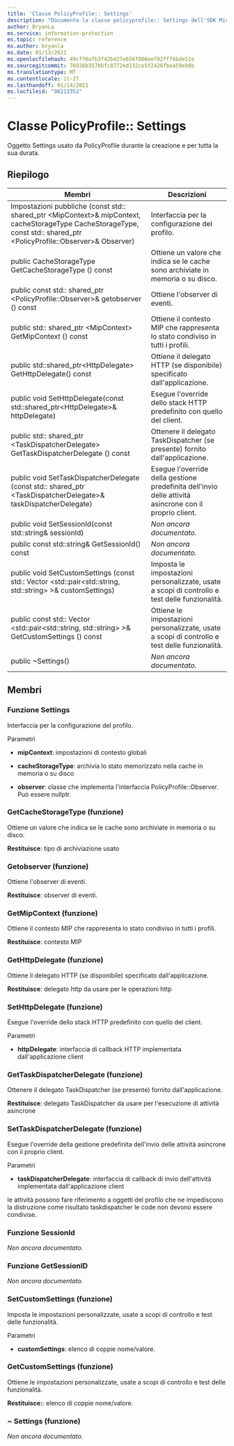 ```yaml
---
title: 'Classe PolicyProfile:: Settings'
description: "Documenta la classe policyprofile:: Settings dell'SDK Microsoft Information Protection (MIP)."
author: BryanLa
ms.service: information-protection
ms.topic: reference
ms.author: bryanla
ms.date: 01/13/2021
ms.openlocfilehash: 49cff6afb3f42b427e656f886eef82fff6bde51e
ms.sourcegitcommit: 76926b357bbfc8772ed132ce5f2426fbea59e98b
ms.translationtype: MT
ms.contentlocale: it-IT
ms.lasthandoff: 01/14/2021
ms.locfileid: "98213352"
---
```

# <a name="class-policyprofilesettings"></a>Classe PolicyProfile:: Settings 
Oggetto Settings usato da PolicyProfile durante la creazione e per tutta la sua durata.
  
## <a name="summary"></a>Riepilogo
 Membri                        | Descrizioni                                
--------------------------------|---------------------------------------------
Impostazioni pubbliche (const std:: shared_ptr \<MipContext\>& mipContext, cacheStorageType CacheStorageType, const std:: shared_ptr \<PolicyProfile::Observer\>& Observer)  |  Interfaccia per la configurazione del profilo.
public CacheStorageType GetCacheStorageType () const  |  Ottiene un valore che indica se le cache sono archiviate in memoria o su disco.
public const std:: shared_ptr \<PolicyProfile::Observer\>& getobserver () const  |  Ottiene l'observer di eventi.
public std:: shared_ptr \<MipContext\> GetMipContext () const  |  Ottiene il contesto MIP che rappresenta lo stato condiviso in tutti i profili.
public std::shared_ptr\<HttpDelegate\> GetHttpDelegate() const  |  Ottiene il delegato HTTP (se disponibile) specificato dall'applicazione.
public void SetHttpDelegate(const std::shared_ptr\<HttpDelegate\>& httpDelegate)  |  Esegue l'override dello stack HTTP predefinito con quello del client.
public std:: shared_ptr \<TaskDispatcherDelegate\> GetTaskDispatcherDelegate () const  |  Ottenere il delegato TaskDispatcher (se presente) fornito dall'applicazione.
public void SetTaskDispatcherDelegate (const std:: shared_ptr \<TaskDispatcherDelegate\>& taskDispatcherDelegate)  |  Esegue l'override della gestione predefinita dell'invio delle attività asincrone con il proprio client.
public void SetSessionId(const std::string& sessionId)  | _Non ancora documentato._
public const std::string& GetSessionId() const  | _Non ancora documentato._
public void SetCustomSettings (const std:: Vector \<std::pair\<std::string, std::string\> \>& customSettings)  |  Imposta le impostazioni personalizzate, usate a scopi di controllo e test delle funzionalità.
public const std:: Vector \<std::pair\<std::string, std::string\> \>& GetCustomSettings () const  |  Ottiene le impostazioni personalizzate, usate a scopi di controllo e test delle funzionalità.
public ~Settings()  | _Non ancora documentato._
  
## <a name="members"></a>Membri
  
### <a name="settings-function"></a>Funzione Settings
Interfaccia per la configurazione del profilo.

Parametri  
* **mipContext**: impostazioni di contesto globali 


* **cacheStorageType**: archivia lo stato memorizzato nella cache in memoria o su disco 


* **observer**: classe che implementa l'interfaccia PolicyProfile::Observer. Può essere nullptr.


  
### <a name="getcachestoragetype-function"></a>GetCacheStorageType (funzione)
Ottiene un valore che indica se le cache sono archiviate in memoria o su disco.

  
**Restituisce**: tipo di archiviazione usato
  
### <a name="getobserver-function"></a>Getobserver (funzione)
Ottiene l'observer di eventi.

  
**Restituisce**: observer di eventi.
  
### <a name="getmipcontext-function"></a>GetMipContext (funzione)
Ottiene il contesto MIP che rappresenta lo stato condiviso in tutti i profili.

  
**Restituisce**: contesto MIP
  
### <a name="gethttpdelegate-function"></a>GetHttpDelegate (funzione)
Ottiene il delegato HTTP (se disponibile) specificato dall'applicazione.

  
**Restituisce**: delegato http da usare per le operazioni http
  
### <a name="sethttpdelegate-function"></a>SetHttpDelegate (funzione)
Esegue l'override dello stack HTTP predefinito con quello del client.

Parametri  
* **httpDelegate**: interfaccia di callback HTTP implementata dall'applicazione client


  
### <a name="gettaskdispatcherdelegate-function"></a>GetTaskDispatcherDelegate (funzione)
Ottenere il delegato TaskDispatcher (se presente) fornito dall'applicazione.

  
**Restituisce**: delegato TaskDispatcher da usare per l'esecuzione di attività asincrone
  
### <a name="settaskdispatcherdelegate-function"></a>SetTaskDispatcherDelegate (funzione)
Esegue l'override della gestione predefinita dell'invio delle attività asincrone con il proprio client.

Parametri  
* **taskDispatcherDelegate**: interfaccia di callback di invio dell'attività implementata dall'applicazione client


le attività possono fare riferimento a oggetti del profilo che ne impediscono la distruzione come risultato taskdispatcher le code non devono essere condivise.
  
### <a name="setsessionid-function"></a>Funzione SessionId
_Non ancora documentato._

  
### <a name="getsessionid-function"></a>Funzione GetSessionID
_Non ancora documentato._

  
### <a name="setcustomsettings-function"></a>SetCustomSettings (funzione)
Imposta le impostazioni personalizzate, usate a scopi di controllo e test delle funzionalità.

Parametri  
* **customSettings**: elenco di coppie nome/valore.


  
### <a name="getcustomsettings-function"></a>GetCustomSettings (funzione)
Ottiene le impostazioni personalizzate, usate a scopi di controllo e test delle funzionalità.

  
**Restituisce:**: elenco di coppie nome/valore.
  
### <a name="settings-function"></a>~ Settings (funzione)
_Non ancora documentato._
